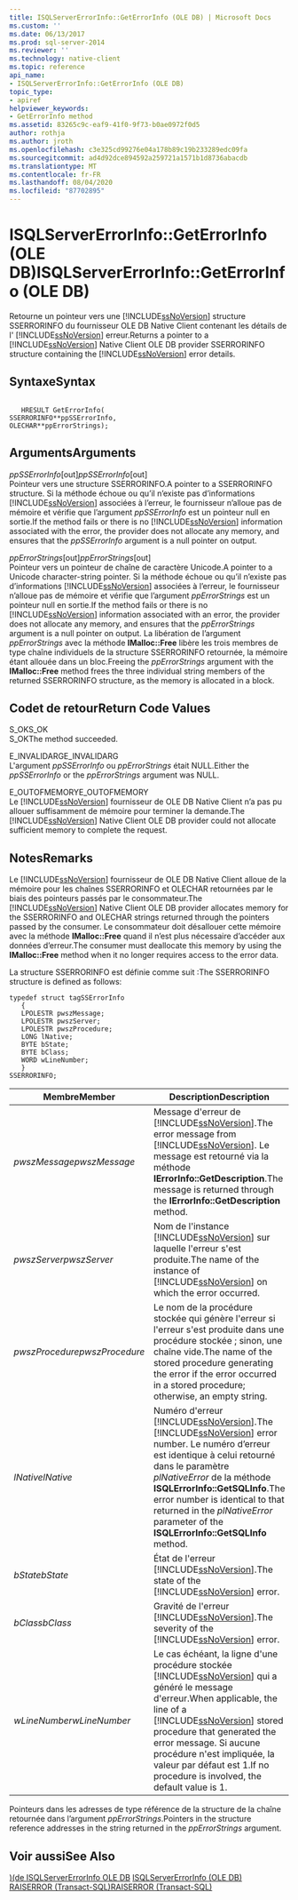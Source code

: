 ```yaml
---
title: ISQLServerErrorInfo::GetErrorInfo (OLE DB) | Microsoft Docs
ms.custom: ''
ms.date: 06/13/2017
ms.prod: sql-server-2014
ms.reviewer: ''
ms.technology: native-client
ms.topic: reference
api_name:
- ISQLServerErrorInfo::GetErrorInfo (OLE DB)
topic_type:
- apiref
helpviewer_keywords:
- GetErrorInfo method
ms.assetid: 83265c9c-eaf9-41f0-9f73-b0ae0972f0d5
author: rothja
ms.author: jroth
ms.openlocfilehash: c3e325cd99276e04a178b89c19b233289edc09fa
ms.sourcegitcommit: ad4d92dce894592a259721a1571b1d8736abacdb
ms.translationtype: MT
ms.contentlocale: fr-FR
ms.lasthandoff: 08/04/2020
ms.locfileid: "87702895"
---
```

# <a name="isqlservererrorinfogeterrorinfo-ole-db"></a><span data-ttu-id="3bea8-102">ISQLServerErrorInfo::GetErrorInfo (OLE DB)</span><span class="sxs-lookup"><span data-stu-id="3bea8-102">ISQLServerErrorInfo::GetErrorInfo (OLE DB)</span></span>
  <span data-ttu-id="3bea8-103">Retourne un pointeur vers une [!INCLUDE[ssNoVersion](../../includes/ssnoversion-md.md)] structure SSERRORINFO du fournisseur OLE DB Native Client contenant les détails de l' [!INCLUDE[ssNoVersion](../../includes/ssnoversion-md.md)] erreur.</span><span class="sxs-lookup"><span data-stu-id="3bea8-103">Returns a pointer to a [!INCLUDE[ssNoVersion](../../includes/ssnoversion-md.md)] Native Client OLE DB provider SSERRORINFO structure containing the [!INCLUDE[ssNoVersion](../../includes/ssnoversion-md.md)] error details.</span></span>  
  
## <a name="syntax"></a><span data-ttu-id="3bea8-104">Syntaxe</span><span class="sxs-lookup"><span data-stu-id="3bea8-104">Syntax</span></span>  
  
```  
  
   HRESULT GetErrorInfo(  
SSERRORINFO**ppSSErrorInfo,  
OLECHAR**ppErrorStrings);  
```  
  
## <a name="arguments"></a><span data-ttu-id="3bea8-105">Arguments</span><span class="sxs-lookup"><span data-stu-id="3bea8-105">Arguments</span></span>  
 <span data-ttu-id="3bea8-106">*ppSSErrorInfo*[out]</span><span class="sxs-lookup"><span data-stu-id="3bea8-106">*ppSSErrorInfo*[out]</span></span>  
 <span data-ttu-id="3bea8-107">Pointeur vers une structure SSERRORINFO.</span><span class="sxs-lookup"><span data-stu-id="3bea8-107">A pointer to a SSERRORINFO structure.</span></span> <span data-ttu-id="3bea8-108">Si la méthode échoue ou qu’il n’existe pas d’informations [!INCLUDE[ssNoVersion](../../includes/ssnoversion-md.md)] associées à l’erreur, le fournisseur n’alloue pas de mémoire et vérifie que l’argument *ppSSErrorInfo* est un pointeur null en sortie.</span><span class="sxs-lookup"><span data-stu-id="3bea8-108">If the method fails or there is no [!INCLUDE[ssNoVersion](../../includes/ssnoversion-md.md)] information associated with the error, the provider does not allocate any memory, and ensures that the *ppSSErrorInfo* argument is a null pointer on output.</span></span>  
  
 <span data-ttu-id="3bea8-109">*ppErrorStrings*[out]</span><span class="sxs-lookup"><span data-stu-id="3bea8-109">*ppErrorStrings*[out]</span></span>  
 <span data-ttu-id="3bea8-110">Pointeur vers un pointeur de chaîne de caractère Unicode.</span><span class="sxs-lookup"><span data-stu-id="3bea8-110">A pointer to a Unicode character-string pointer.</span></span> <span data-ttu-id="3bea8-111">Si la méthode échoue ou qu’il n’existe pas d’informations [!INCLUDE[ssNoVersion](../../includes/ssnoversion-md.md)] associées à l’erreur, le fournisseur n’alloue pas de mémoire et vérifie que l’argument *ppErrorStrings* est un pointeur null en sortie.</span><span class="sxs-lookup"><span data-stu-id="3bea8-111">If the method fails or there is no [!INCLUDE[ssNoVersion](../../includes/ssnoversion-md.md)] information associated with an error, the provider does not allocate any memory, and ensures that the *ppErrorStrings* argument is a null pointer on output.</span></span> <span data-ttu-id="3bea8-112">La libération de l’argument *ppErrorStrings* avec la méthode **IMalloc::Free** libère les trois membres de type chaîne individuels de la structure SSERRORINFO retournée, la mémoire étant allouée dans un bloc.</span><span class="sxs-lookup"><span data-stu-id="3bea8-112">Freeing the *ppErrorStrings* argument with the **IMalloc::Free** method frees the three individual string members of the returned SSERRORINFO structure, as the memory is allocated in a block.</span></span>  
  
## <a name="return-code-values"></a><span data-ttu-id="3bea8-113">Codet de retour</span><span class="sxs-lookup"><span data-stu-id="3bea8-113">Return Code Values</span></span>  
 <span data-ttu-id="3bea8-114">S_OK</span><span class="sxs-lookup"><span data-stu-id="3bea8-114">S_OK</span></span>  
 <span data-ttu-id="3bea8-115">S_OK</span><span class="sxs-lookup"><span data-stu-id="3bea8-115">The method succeeded.</span></span>  
  
 <span data-ttu-id="3bea8-116">E_INVALIDARG</span><span class="sxs-lookup"><span data-stu-id="3bea8-116">E_INVALIDARG</span></span>  
 <span data-ttu-id="3bea8-117">L'argument *ppSSErrorInfo* ou *ppErrorStrings* était NULL.</span><span class="sxs-lookup"><span data-stu-id="3bea8-117">Either the *ppSSErrorInfo* or the *ppErrorStrings* argument was NULL.</span></span>  
  
 <span data-ttu-id="3bea8-118">E_OUTOFMEMORY</span><span class="sxs-lookup"><span data-stu-id="3bea8-118">E_OUTOFMEMORY</span></span>  
 <span data-ttu-id="3bea8-119">Le [!INCLUDE[ssNoVersion](../../includes/ssnoversion-md.md)] fournisseur de OLE DB Native Client n’a pas pu allouer suffisamment de mémoire pour terminer la demande.</span><span class="sxs-lookup"><span data-stu-id="3bea8-119">The [!INCLUDE[ssNoVersion](../../includes/ssnoversion-md.md)] Native Client OLE DB provider could not allocate sufficient memory to complete the request.</span></span>  
  
## <a name="remarks"></a><span data-ttu-id="3bea8-120">Notes</span><span class="sxs-lookup"><span data-stu-id="3bea8-120">Remarks</span></span>  
 <span data-ttu-id="3bea8-121">Le [!INCLUDE[ssNoVersion](../../includes/ssnoversion-md.md)] fournisseur de OLE DB Native Client alloue de la mémoire pour les chaînes SSERRORINFO et OLECHAR retournées par le biais des pointeurs passés par le consommateur.</span><span class="sxs-lookup"><span data-stu-id="3bea8-121">The [!INCLUDE[ssNoVersion](../../includes/ssnoversion-md.md)] Native Client OLE DB provider allocates memory for the SSERRORINFO and OLECHAR strings returned through the pointers passed by the consumer.</span></span> <span data-ttu-id="3bea8-122">Le consommateur doit désallouer cette mémoire avec la méthode **IMalloc::Free** quand il n’est plus nécessaire d’accéder aux données d’erreur.</span><span class="sxs-lookup"><span data-stu-id="3bea8-122">The consumer must deallocate this memory by using the **IMalloc::Free** method when it no longer requires access to the error data.</span></span>  
  
 <span data-ttu-id="3bea8-123">La structure SSERRORINFO est définie comme suit :</span><span class="sxs-lookup"><span data-stu-id="3bea8-123">The SSERRORINFO structure is defined as follows:</span></span>  
  
```  
typedef struct tagSSErrorInfo  
   {  
   LPOLESTR pwszMessage;  
   LPOLESTR pwszServer;  
   LPOLESTR pwszProcedure;  
   LONG lNative;  
   BYTE bState;  
   BYTE bClass;  
   WORD wLineNumber;  
   }  
SSERRORINFO;  
```  
  
|<span data-ttu-id="3bea8-124">Membre</span><span class="sxs-lookup"><span data-stu-id="3bea8-124">Member</span></span>|<span data-ttu-id="3bea8-125">Description</span><span class="sxs-lookup"><span data-stu-id="3bea8-125">Description</span></span>|  
|------------|-----------------|  
|<span data-ttu-id="3bea8-126">*pwszMessage*</span><span class="sxs-lookup"><span data-stu-id="3bea8-126">*pwszMessage*</span></span>|<span data-ttu-id="3bea8-127">Message d'erreur de [!INCLUDE[ssNoVersion](../../includes/ssnoversion-md.md)].</span><span class="sxs-lookup"><span data-stu-id="3bea8-127">The error message from [!INCLUDE[ssNoVersion](../../includes/ssnoversion-md.md)].</span></span> <span data-ttu-id="3bea8-128">Le message est retourné via la méthode **IErrorInfo::GetDescription**.</span><span class="sxs-lookup"><span data-stu-id="3bea8-128">The message is returned through the **IErrorInfo::GetDescription** method.</span></span>|  
|<span data-ttu-id="3bea8-129">*pwszServer*</span><span class="sxs-lookup"><span data-stu-id="3bea8-129">*pwszServer*</span></span>|<span data-ttu-id="3bea8-130">Nom de l'instance [!INCLUDE[ssNoVersion](../../includes/ssnoversion-md.md)] sur laquelle l'erreur s'est produite.</span><span class="sxs-lookup"><span data-stu-id="3bea8-130">The name of the instance of [!INCLUDE[ssNoVersion](../../includes/ssnoversion-md.md)] on which the error occurred.</span></span>|  
|<span data-ttu-id="3bea8-131">*pwszProcedure*</span><span class="sxs-lookup"><span data-stu-id="3bea8-131">*pwszProcedure*</span></span>|<span data-ttu-id="3bea8-132">Le nom de la procédure stockée qui génère l'erreur si l'erreur s'est produite dans une procédure stockée ; sinon, une chaîne vide.</span><span class="sxs-lookup"><span data-stu-id="3bea8-132">The name of the stored procedure generating the error if the error occurred in a stored procedure; otherwise, an empty string.</span></span>|  
|<span data-ttu-id="3bea8-133">*lNative*</span><span class="sxs-lookup"><span data-stu-id="3bea8-133">*lNative*</span></span>|<span data-ttu-id="3bea8-134">Numéro d'erreur [!INCLUDE[ssNoVersion](../../includes/ssnoversion-md.md)].</span><span class="sxs-lookup"><span data-stu-id="3bea8-134">The [!INCLUDE[ssNoVersion](../../includes/ssnoversion-md.md)] error number.</span></span> <span data-ttu-id="3bea8-135">Le numéro d’erreur est identique à celui retourné dans le paramètre *plNativeError* de la méthode **ISQLErrorInfo::GetSQLInfo**.</span><span class="sxs-lookup"><span data-stu-id="3bea8-135">The error number is identical to that returned in the *plNativeError* parameter of the **ISQLErrorInfo::GetSQLInfo** method.</span></span>|  
|<span data-ttu-id="3bea8-136">*bState*</span><span class="sxs-lookup"><span data-stu-id="3bea8-136">*bState*</span></span>|<span data-ttu-id="3bea8-137">État de l'erreur [!INCLUDE[ssNoVersion](../../includes/ssnoversion-md.md)].</span><span class="sxs-lookup"><span data-stu-id="3bea8-137">The state of the [!INCLUDE[ssNoVersion](../../includes/ssnoversion-md.md)] error.</span></span>|  
|<span data-ttu-id="3bea8-138">*bClass*</span><span class="sxs-lookup"><span data-stu-id="3bea8-138">*bClass*</span></span>|<span data-ttu-id="3bea8-139">Gravité de l'erreur [!INCLUDE[ssNoVersion](../../includes/ssnoversion-md.md)].</span><span class="sxs-lookup"><span data-stu-id="3bea8-139">The severity of the [!INCLUDE[ssNoVersion](../../includes/ssnoversion-md.md)] error.</span></span>|  
|<span data-ttu-id="3bea8-140">*wLineNumber*</span><span class="sxs-lookup"><span data-stu-id="3bea8-140">*wLineNumber*</span></span>|<span data-ttu-id="3bea8-141">Le cas échéant, la ligne d'une procédure stockée [!INCLUDE[ssNoVersion](../../includes/ssnoversion-md.md)] qui a généré le message d'erreur.</span><span class="sxs-lookup"><span data-stu-id="3bea8-141">When applicable, the line of a [!INCLUDE[ssNoVersion](../../includes/ssnoversion-md.md)] stored procedure that generated the error message.</span></span> <span data-ttu-id="3bea8-142">Si aucune procédure n'est impliquée, la valeur par défaut est 1.</span><span class="sxs-lookup"><span data-stu-id="3bea8-142">If no procedure is involved, the default value is 1.</span></span>|  
  
 <span data-ttu-id="3bea8-143">Pointeurs dans les adresses de type référence de la structure de la chaîne retournée dans l’argument *ppErrorStrings*.</span><span class="sxs-lookup"><span data-stu-id="3bea8-143">Pointers in the structure reference addresses in the string returned in the *ppErrorStrings* argument.</span></span>  
  
## <a name="see-also"></a><span data-ttu-id="3bea8-144">Voir aussi</span><span class="sxs-lookup"><span data-stu-id="3bea8-144">See Also</span></span>  
 <span data-ttu-id="3bea8-145">[&#41;&#40;de ISQLServerErrorInfo OLE DB](../../database-engine/dev-guide/isqlservererrorinfo-ole-db.md) </span><span class="sxs-lookup"><span data-stu-id="3bea8-145">[ISQLServerErrorInfo &#40;OLE DB&#41;](../../database-engine/dev-guide/isqlservererrorinfo-ole-db.md) </span></span>  
 [<span data-ttu-id="3bea8-146">RAISERROR &#40;Transact-SQL&#41;</span><span class="sxs-lookup"><span data-stu-id="3bea8-146">RAISERROR &#40;Transact-SQL&#41;</span></span>](/sql/t-sql/language-elements/raiserror-transact-sql)  
  
  
